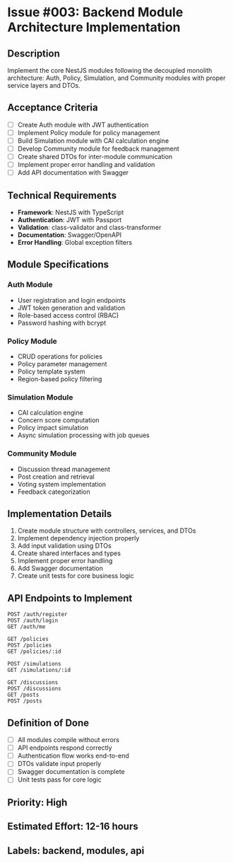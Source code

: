 # Issue #003: Backend Module Architecture Implementation

## Description

Implement the core NestJS modules following the decoupled monolith architecture: Auth, Policy, Simulation, and Community modules with proper service layers and DTOs.

## Acceptance Criteria

- [ ] Create Auth module with JWT authentication
- [ ] Implement Policy module for policy management
- [ ] Build Simulation module with CAI calculation engine
- [ ] Develop Community module for feedback management
- [ ] Create shared DTOs for inter-module communication
- [ ] Implement proper error handling and validation
- [ ] Add API documentation with Swagger

## Technical Requirements

- **Framework**: NestJS with TypeScript
- **Authentication**: JWT with Passport
- **Validation**: class-validator and class-transformer
- **Documentation**: Swagger/OpenAPI
- **Error Handling**: Global exception filters

## Module Specifications

### Auth Module

- User registration and login endpoints
- JWT token generation and validation
- Role-based access control (RBAC)
- Password hashing with bcrypt

### Policy Module

- CRUD operations for policies
- Policy parameter management
- Policy template system
- Region-based policy filtering

### Simulation Module

- CAI calculation engine
- Concern score computation
- Policy impact simulation
- Async simulation processing with job queues

### Community Module

- Discussion thread management
- Post creation and retrieval
- Voting system implementation
- Feedback categorization

## Implementation Details

1. Create module structure with controllers, services, and DTOs
2. Implement dependency injection properly
3. Add input validation using DTOs
4. Create shared interfaces and types
5. Implement proper error handling
6. Add Swagger documentation
7. Create unit tests for core business logic

## API Endpoints to Implement

```
POST /auth/register
POST /auth/login
GET /auth/me

GET /policies
POST /policies
GET /policies/:id

POST /simulations
GET /simulations/:id

GET /discussions
POST /discussions
GET /posts
POST /posts
```

## Definition of Done

- [ ] All modules compile without errors
- [ ] API endpoints respond correctly
- [ ] Authentication flow works end-to-end
- [ ] DTOs validate input properly
- [ ] Swagger documentation is complete
- [ ] Unit tests pass for core logic

## Priority: High

## Estimated Effort: 12-16 hours

## Labels: backend, modules, api
